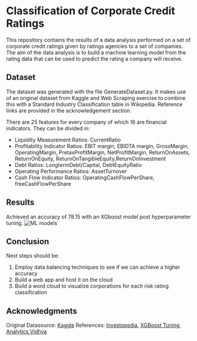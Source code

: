 # Classification of Corporate Credit Ratings 

This repository contains the results of a data analysis performed on a set of corporate credit ratings given by ratings agencies to a set of companies. The aim of the data analysis is to build a machine learning model from the rating data that can be used to predict the rating a company will receive.

## Dataset
The dataset was generated with the file GenerateDataset.py. It makes use of an original dataset from Kaggle and Web Scraping exercise to combine this with a Standard Industry Classification table in Wikipedia. Reference links are provided in the acknowledgement section.

There are 25 features for every company of which 16 are financial indicators. They can be divided in:

- Liquidity Measurement Ratios:     CurrentRatio 
- Profitability Indicator Ratios:   EBIT margin, EBIDTA margin, GrossMargin, OperatingMargin, PretaxProfitMargin, NetProfitMargin, ReturnOnAssets,    ReturnOnEquity, ReturnOnTangibleEquity,ReturnOnInvestment
- Debt Ratios: LongtermDebt/Capital, DebtEquityRatio
- Operating Performance Ratios: AssetTurnover
- Cash Flow Indicator Ratios: OperatingCashFlowPerShare, freeCashFlowPerShare

## Results
Achieved an accuracy of 78.15 with an XGboost model post hyperparameter tuning.
![ML models](https://user-images.githubusercontent.com/28513435/176134473-999ffc8b-d97a-4b79-b168-2deff9d4a4c4.png)

## Conclusion
Next steps should be:
1. Employ data balancing techniques to see if we can achieve a higher accuracy
2. Build a web app and host it on the cloud
3. Build a word cloud to visualize corporations for each risk rating classification

## Acknowledgments
Original Datasource: <a href=https://www.kaggle.com/datasets/kirtandelwadia/corporate-credit-rating-with-financial-ratios>Kaggle</a>
References: <a href=https://www.investopedia.com/articles/03/102203.asp>Investopedia</a>, <a href=https://blog.cambridgespark.com/hyperparameter-tuning-in-xgboost-4ff9100a3b2f>XGBoost Tuning</a>, <a href=https://www.analyticsvidhya.com/blog/2016/03/complete-guide-parameter-tuning-xgboost-with-codes-python/>Analytics Vidhya</a>
